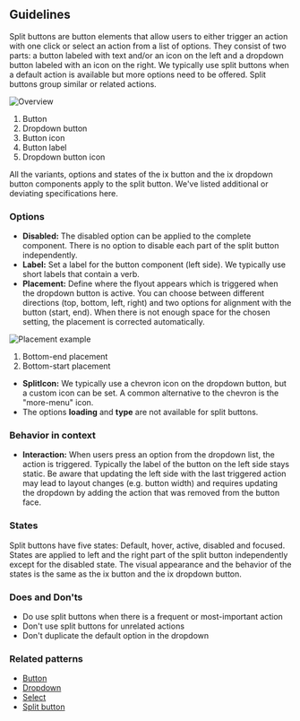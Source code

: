 ## Guidelines

Split buttons are button elements that allow users to either trigger an action with one click or select an action from a list of options. They consist of two parts: a button labeled with text and/or an icon on the left and a dropdown button labeled with an icon on the right. We typically use split buttons when a default action is available but more options need to be offered. Split buttons group similar or related actions.

![Overview](https://www.figma.com/design/wEptRgAezDU1z80Cn3eZ0o/iX-Pattern-Illustrations?type=design&node-id=1480-30799&mode=design&t=97WS5dUS2rk3MCp2-11)

1. Button
2. Dropdown button
3. Button icon
4. Button label
5. Dropdown button icon

All the variants, options and states of the ix button and the ix dropdown button components apply to the split button. We've listed additional or deviating specifications here.

### Options

- **Disabled:** The disabled option can be applied to the complete component. There is no option to disable each part of the split button independently.
- **Label:** Set a label for the button component (left side). We typically use short labels that contain a verb.
- **Placement:** Define where the flyout appears which is triggered when the dropdown button is active. You can choose between different directions (top, bottom, left, right) and two options for alignment with the button (start, end). When there is not enough space for the chosen setting, the placement is corrected automatically.

![Placement example](https://www.figma.com/design/wEptRgAezDU1z80Cn3eZ0o/iX-Pattern-Illustrations?type=design&node-id=1504-2203&mode=design&t=5MYmq6zAbfw7xIkC-11)

1. Bottom-end placement
2. Bottom-start placement

- **SplitIcon:** We typically use a chevron icon on the dropdown button, but a custom icon can be set. A common alternative to the chevron is the "more-menu" icon.
- The options **loading** and **type** are not available for split buttons.

### Behavior in context

- **Interaction:** When users press an option from the dropdown list, the action is triggered. Typically the label of the button on the left side stays static. Be aware that updating the left side with the last triggered action may lead to layout changes (e.g. button width) and requires updating the dropdown by adding the action that was removed from the button face.

### States

Split buttons have five states: Default, hover, active, disabled and focused. States are applied to left and the right part of the split button independently except for the disabled state. The visual appearance and the behavior of the states is the same as the ix button and the ix dropdown button.

### Does and Don'ts

- Do use split buttons when there is a frequent or most-important action
- Don't use split buttons for unrelated actions
- Don't duplicate the default option in the dropdown

### Related patterns

- [Button](button.md)
- [Dropdown](../dropdown.md)
- [Select](../select.mdx)
- [Split button](split-button.md)
